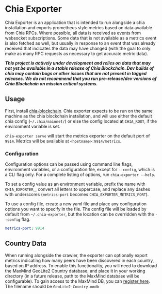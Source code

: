 # Chia Exporter

Chia Exporter is an application that is intended to run alongside a chia installation and exports prometheus style metrics based on data available from Chia RPCs. Where possible, all data is received as events from websocket subscriptions. Some data that is not available as a metrics event is also fetched as well, but usually in response to an event that was already received that indicates the data may have changed (with the goal to only make as many RPC requests as necessary to get accurate metric data).

**_This project is actively under development and relies on data that may not yet be available in a stable release of Chia Blockchain. Dev builds of chia may contain bugs or other issues that are not present in tagged releases. We do not recommend that you run pre-release/dev versions of Chia Blockchain on mission critical systems._**

## Usage

First, install [chia-blockchain](https://github.com/Chia-Network/chia-blockchain). Chia exporter expects to be run on the same machine as the chia blockchain installation, and will use either the default chia config (`~/.chia/mainnet/`) or else the config located at `CHIA_ROOT`, if the environment variable is set.

`chia-exporter serve` will start the metrics exporter on the default port of `9914`. Metrics will be available at `<hostname>:9914/metrics`.

### Configuration

Configuration options can be passed using command line flags, environment variables, or a configuration file, except for `--config`, which is a CLI flag only. For a complete listing of options, run `chia-exporter --help`.

To set a config value as an environment variable, prefix the name with `CHIA_EXPORTER_`, convert all letters to uppercase, and replace any dashes with underscores (`metrics-port` becomes `CHIA_EXPORTER_METRICS_PORT`).

To use a config file, create a new yaml file and place any configuration options you want to specify in the file. The config file will be loaded by default from `~/.chia-exporter`, but the location can be overridden with the `--config` flag.

```yaml
metrics-port: 9914
```

## Country Data

When running alongside the crawler, the exporter can optionally export metrics indicating how many peers have been discovered in each country, based on IP address. To enable this functionality, you will need to download the MaxMind GeoLite2 Country database, and place it in your working directory (in a future release, path to the MaxMind database will be configurable). To gain access to the MaxMind DB, you can [register here](https://www.maxmind.com/en/geolite2/signup). The filename should be `GeoLite2-Country.mmdb`
